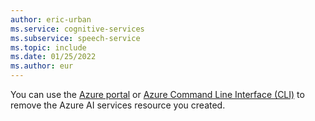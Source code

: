 ```yaml
---
author: eric-urban
ms.service: cognitive-services
ms.subservice: speech-service
ms.topic: include
ms.date: 01/25/2022
ms.author: eur
---
```


You can use the [Azure portal](~/articles/ai-services/multi-service-resource.md?pivots=azportal#clean-up-resources) or [Azure Command Line Interface (CLI)](~/articles/ai-services/multi-service-resource.md?pivots=azcli#clean-up-resources) to remove the Azure AI services resource you created.
